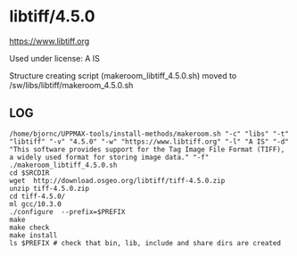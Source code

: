 libtiff/4.5.0
========================

<https://www.libtiff.org>

Used under license:
A IS


Structure creating script (makeroom_libtiff_4.5.0.sh) moved to /sw/libs/libtiff/makeroom_4.5.0.sh

LOG
---

    /home/bjornc/UPPMAX-tools/install-methods/makeroom.sh "-c" "libs" "-t" "libtiff" "-v" "4.5.0" "-w" "https://www.libtiff.org" "-l" "A IS" "-d" "This software provides support for the Tag Image File Format (TIFF), a widely used format for storing image data." "-f"
    ./makeroom_libtiff_4.5.0.sh
    cd $SRCDIR
    wget  http://download.osgeo.org/libtiff/tiff-4.5.0.zip
    unzip tiff-4.5.0.zip
    cd tiff-4.5.0/
    ml gcc/10.3.0
    ./configure  --prefix=$PREFIX
    make
    make check
    make install
    ls $PREFIX # check that bin, lib, include and share dirs are created
 

